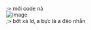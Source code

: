 ;> mới code nà<br>
![image](https://github.com/user-attachments/assets/71d6521c-9278-487e-8826-f11d9f9a965d)<br>
;> bớt xà lơ, a bực là a đéo nhắn
